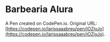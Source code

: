 # Barbearia Alura

A Pen created on CodePen.io. Original URL: [https://codepen.io/larissaaabreu/pen/jOZjyJo](https://codepen.io/larissaaabreu/pen/jOZjyJo).

